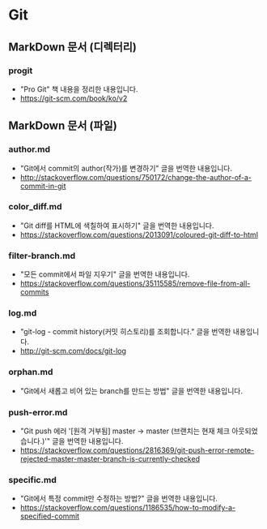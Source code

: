 # Git

## MarkDown 문서 (디렉터리)

### progit

* "Pro Git" 책 내용을 정리한 내용입니다.
* https://git-scm.com/book/ko/v2

## MarkDown 문서 (파일)

### author.md

* "Git에서 commit의 author(작가)를 변경하기" 글을 번역한 내용입니다.
* http://stackoverflow.com/questions/750172/change-the-author-of-a-commit-in-git

### color_diff.md

* "Git diff를 HTML에 색칠하여 표시하기" 글을 번역한 내용입니다.
* https://stackoverflow.com/questions/2013091/coloured-git-diff-to-html

### filter-branch.md

* "모든 commit에서 파일 지우기" 글을 번역한 내용입니다.
* https://stackoverflow.com/questions/35115585/remove-file-from-all-commits

### log.md

* "git-log - commit history(커밋 히스토리)를 조회합니다." 글을 번역한 내용입니다.
* http://git-scm.com/docs/git-log

### orphan.md

* "Git에서 새롭고 비어 있는 branch를 만드는 방법" 글을 번역한 내용입니다.

### push-error.md

* "Git push 에러 '[원격 거부됨] master -> master (브랜치는 현재 체크 아웃되었습니다.)'" 글을 번역한 내용입니다.
* https://stackoverflow.com/questions/2816369/git-push-error-remote-rejected-master-master-branch-is-currently-checked

### specific.md

* "Git에서 특정 commit만 수정하는 방법?" 글을 번역한 내용입니다.
* https://stackoverflow.com/questions/1186535/how-to-modify-a-specified-commit
